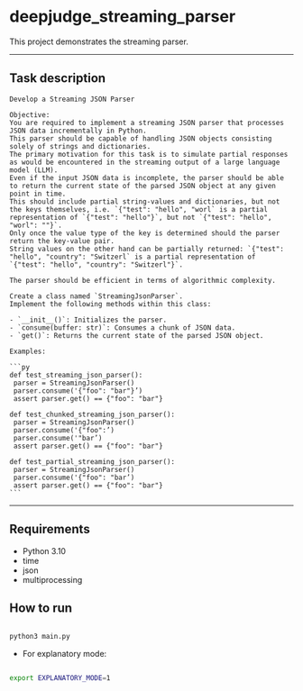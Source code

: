 # deepjudge_streaming_parser

This project demonstrates the streaming parser.

---

## Task description
````
Develop a Streaming JSON Parser

Objective:
You are required to implement a streaming JSON parser that processes JSON data incrementally in Python.
This parser should be capable of handling JSON objects consisting solely of strings and dictionaries.
The primary motivation for this task is to simulate partial responses as would be encountered in the streaming output of a large language model (LLM).
Even if the input JSON data is incomplete, the parser should be able to return the current state of the parsed JSON object at any given point in time.
This should include partial string-values and dictionaries, but not the keys themselves, i.e. `{"test": "hello", "worl` is a partial representation of `{"test": "hello"}`, but not `{"test": "hello", "worl": ""}`. 
Only once the value type of the key is determined should the parser return the key-value pair. 
String values on the other hand can be partially returned: `{"test": "hello", "country": "Switzerl` is a partial representation of `{"test": "hello", "country": "Switzerl"}`.

The parser should be efficient in terms of algorithmic complexity.

Create a class named `StreamingJsonParser`.
Implement the following methods within this class:

- `__init__()`: Initializes the parser.
- `consume(buffer: str)`: Consumes a chunk of JSON data.
- `get()`: Returns the current state of the parsed JSON object.

Examples:

```py
def test_streaming_json_parser():
 parser = StreamingJsonParser()
 parser.consume('{"foo": "bar"}’)
 assert parser.get() == {"foo": "bar"}

def test_chunked_streaming_json_parser():
 parser = StreamingJsonParser()
 parser.consume('{"foo":’)
 parser.consume('"bar’)
 assert parser.get() == {"foo": "bar"}

def test_partial_streaming_json_parser():
 parser = StreamingJsonParser()
 parser.consume('{"foo": "bar’)
 assert parser.get() == {"foo": "bar"}
```
````

---

## Requirements

- Python 3.10
- time
- json
- multiprocessing

## How to run

```bash

python3 main.py

```

* For explanatory mode:
```bash

export EXPLANATORY_MODE=1

```
